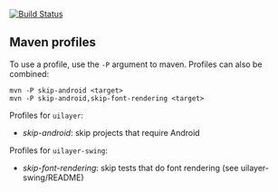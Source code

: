 [![Build Status](https://secure.travis-ci.org/avh4/junit-nested.png?branch=master)](http://travis-ci.org/avh4/junit-nested)

## Maven profiles

To use a profile, use the `-P` argument to maven.  Profiles can also be combined:

    mvn -P skip-android <target>
    mvn -P skip-android,skip-font-rendering <target>


Profiles for `uilayer`:

 - *skip-android*: skip projects that require Android

Profiles for `uilayer-swing`:

 - *skip-font-rendering*: skip tests that do font rendering (see uilayer-swing/README)

